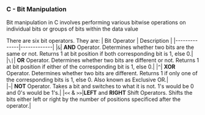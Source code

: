 ### C - Bit Manipulation

Bit manipulation in C involves performing various bitwise operations on individual bits or groups of bits within the data value

There are six bit operators. They are:
| Bit Operator | Description |
|--------------|-------------|
|`&`| **AND** Operator. Determines whether two bits are the same or not. Returns 1 at bit position if both corresponding bit is 1, else 0.|
|`\|`| **OR** Operator. Determines whether two bits are different or not. Returns 1 at bit position if either of the corresponding bit is 1, else 0.|
|`^`| **XOR** Operator. Determines whether two bits are different. Returns 1 if only one of the corresponding bits is 1, else 0. Also known as Exclusive OR.|  
|`~`| **NOT** Operator. Takes a bit and switches to what it is not. 1's would be 0 and 0's would be 1's.|
|`<<` & `>>`|**LEFT** and **RIGHT** Shift Operators. Shifts the bits either left or right by the number of positions specificed after the operator.|

